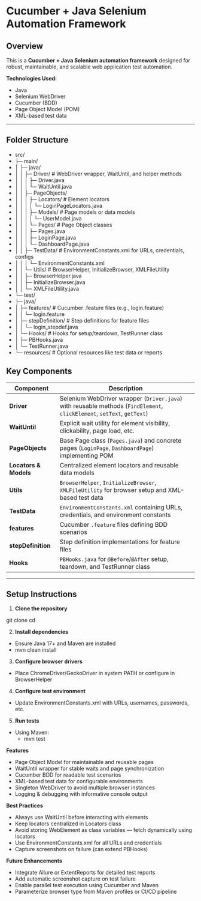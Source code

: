# Cucumber + Java Selenium Automation Framework

## Overview

This is a **Cucumber + Java Selenium automation framework** designed for robust, maintainable, and scalable web application test automation.

**Technologies Used:**
- Java
- Selenium WebDriver
- Cucumber (BDD)
- Page Object Model (POM)
- XML-based test data

---

## Folder Structure
- src/
- ├─ main/
- │ ├─ java/
- │ │ ├─ Driver/ # WebDriver wrapper, WaitUntil, and helper methods
- │ │ │ ├─ Driver.java
- │ │ │ └─ WaitUntil.java
- │ │ ├─ PageObjects/
- │ │ │ ├─ Locators/ # Element locators
- │ │ │ │ └─ LoginPageLocators.java
- │ │ │ ├─ Models/ # Page models or data models
- │ │ │ │ └─ UserModel.java
- │ │ │ └─ Pages/ # Page Object classes
- │ │ │ ├─ Pages.java
- │ │ │ ├─ LoginPage.java
- │ │ │ └─ DashboardPage.java
- │ │ ├─ TestData/ # EnvironmentConstants.xml for URLs, credentials, configs
- │ │ │ └─ EnvironmentConstants.xml
- │ │ └─ Utils/ # BrowserHelper, InitializeBrowser, XMLFileUtility
- │ │ ├─ BrowserHelper.java
- │ │ ├─ InitializeBrowser.java
- │ │ └─ XMLFileUtility.java
- └─ test/
- ├─ java/
- │ ├─ features/ # Cucumber .feature files (e.g., login.feature)
- │ │ └─ login.feature
- │ ├─ stepDefinition/ # Step definitions for feature files
- │ │ └─ login_stepdef.java
- │ └─ Hooks/ # Hooks for setup/teardown, TestRunner class
- │ ├─ PBHooks.java
- │ └─ TestRunner.java
- └─ resources/ # Optional resources like test data or reports

## Key Components

| Component | Description |
|-----------|-------------|
| **Driver** | Selenium WebDriver wrapper (`Driver.java`) with reusable methods (`FindElement`, `clickElement`, `setText`, `getText`) |
| **WaitUntil** | Explicit wait utility for element visibility, clickability, page load, etc. |
| **PageObjects** | Base Page class (`Pages.java`) and concrete pages (`LoginPage`, `DashboardPage`) implementing POM |
| **Locators & Models** | Centralized element locators and reusable data models |
| **Utils** | `BrowserHelper`, `InitializeBrowser`, `XMLFileUtility` for browser setup and XML-based test data |
| **TestData** | `EnvironmentConstants.xml` containing URLs, credentials, and environment constants |
| **features** | Cucumber `.feature` files defining BDD scenarios |
| **stepDefinition** | Step definition implementations for feature files |
| **Hooks** | `PBHooks.java` for `@Before`/`@After` setup, teardown, and TestRunner class |

---

## Setup Instructions

1. **Clone the repository**

git clone <your-repo-url>
cd <your-project-folder>

2. **Install dependencies**

 - Ensure Java 17+ and Maven are installed
 - mvn clean install

3. **Configure browser drivers** 
 - Place ChromeDriver/GeckoDriver in system PATH or configure in BrowserHelper

4. **Configure test environment**
 - Update EnvironmentConstants.xml with URLs, usernames, passwords, etc.

5. **Run tests**
 - Using Maven:
   - mvn test
    
**Features**

 - Page Object Model for maintainable and reusable pages 
 - WaitUntil wrapper for stable waits and page synchronization 
 - Cucumber BDD for readable test scenarios 
 - XML-based test data for configurable environments 
 - Singleton WebDriver to avoid multiple browser instances 
 - Logging & debugging with informative console output

**Best Practices**
 - Always use WaitUntil before interacting with elements 
 - Keep locators centralized in Locators class 
 - Avoid storing WebElement as class variables — fetch dynamically using locators 
 - Use EnvironmentConstants.xml for all URLs and credentials 
 - Capture screenshots on failure (can extend PBHooks)

**Future Enhancements**
 - Integrate Allure or ExtentReports for detailed test reports 
 - Add automatic screenshot capture on test failure 
 - Enable parallel test execution using Cucumber and Maven 
 - Parameterize browser type from Maven profiles or CI/CD pipeline